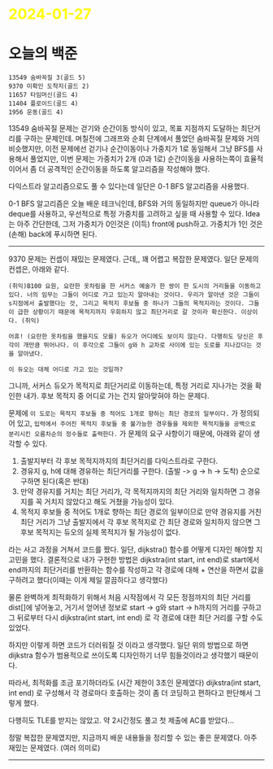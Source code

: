 # <span style="color:yellow">2024-01-27</span>

# 오늘의 백준
```
13549 숨바꼭질 3(골드 5)
9370 미확인 도착지(골드 2)
11657 타임머신(골드 4)
11404 플로이드(골드 4)
1956 운동(골드 4)
```


13549 숨바꼭질 문제는 걷기와 순간이동 방식이 있고, 목표 지점까지 도달하는 최단거리를 구하는 문제인데.
며칠전에 그래프와 순회 단계에서 풀었던 숨바꼭질 문제와 거의 비슷했지만, 이전 문제에선 걷기나 순간이동이나 가중치가 1로 동일해서 그냥 BFS를 사용해서 풀었지만, 이번 문제는 가중치가 2개 (0과 1로) 순간이동을 사용하는쪽이 효율적이어서 좀 더 공격적인 순간이동을 하도록 알고리즘을 작성해야 했다.

다익스트라 알고리즘으로도 풀 수 있다는데 일단은 0-1 BFS 알고리즘을 사용했다.

0-1 BFS 알고리즘은 오늘 배운 테크닉인데, BFS와 거의 동일하지만 queue가 아니라 deque를 사용하고, 우선적으로 특정 가중치를 고려하고 싶을 때 사용할 수 있다.
Idea는 아주 간단한데, 그저 가중치가 0인것은 (이득) front에 push하고. 가중치가 1인 것은(손해) back에 푸시하면 된다.

- - -

9370 문제는 컨셉이 재밌는 문제였다. 근데,, 꽤 어렵고 복잡한 문제였다.
일단 문제의 컨셉은, 아래와 같다.

```9370
(취익)B100 요원, 요란한 옷차림을 한 서커스 예술가 한 쌍이 한 도시의 거리들을 이동하고 있다. 너의 임무는 그들이 어디로 가고 있는지 알아내는 것이다. 우리가 알아낸 것은 그들이 s지점에서 출발했다는 것, 그리고 목적지 후보들 중 하나가 그들의 목적지라는 것이다. 그들이 급한 상황이기 때문에 목적지까지 우회하지 않고 최단거리로 갈 것이라 확신한다. 이상이다. (취익)

어휴! (요란한 옷차림을 했을지도 모를) 듀오가 어디에도 보이지 않는다. 다행히도 당신은 후각이 개만큼 뛰어나다. 이 후각으로 그들이 g와 h 교차로 사이에 있는 도로를 지나갔다는 것을 알아냈다.

이 듀오는 대체 어디로 가고 있는 것일까?
```

그니까, 서커스 듀오가 목적지로 최단거리로 이동하는데, 특정 거리로 지나가는 것을 확인한 내가. 후보 목적지 중 어디로 가는 건지 알아맞혀야 하는 문제다.

문제에 ``이 도로는 목적지 후보들 중 적어도 1개로 향하는 최단 경로의 일부이다.`` 가 정의되어 있고, ``입력에서 주어진 목적지 후보들 중 불가능한 경우들을 제외한 목적지들을 공백으로 분리시킨 오름차순의 정수들로 출력한다.`` 가 문제의 요구 사항이기 때문에, 아래와 같이 생각할 수 있다.

1. 출발지부터 각 후보 목적지까지의 최단거리를 다익스트라로 구한다.
2. 경유지 g, h에 대해 경유하는 최단거리를 구한다. (출발 -> g -> h -> 도착) 순으로 구하면 된다(혹은 반대)
3. 만약 경유지를 거치는 최단 거리가, 각 목적지까지의 최단 거리와 일치하면 그 경유지를 꼭 거치지 않았다고 해도 거쳤을 가능성이 있다.
4. 목적지 후보들 중 적어도 1개로 향하는 최단 경로의 일부이므로 만약 경유지를 거친 최단 거리가 그냥 출발지에서 각 후보 목적지로 간 최단 경로와 일치하지 않으면 그 후보 목적지는 듀오의 실제 목적지가 될 가능성이 없다.

라는 사고 과정을 거쳐서 코드를 짰다.
일단, dijkstra() 함수를 어떻게 디자인 해야할 지 고민을 했다.
결론적으로 내가 구현한 방법은 dijkstra(int start, int end)로 start에서 end까지의 최단거리를 반환하는 함수를 작성하고
각 경로에 대해 + 연산을 하면서 값을 구하려고 했다(이때는 이게 제일 깔끔하다고 생각했다)

물론 완벽하게 최적화하기 위해서 처음 시작점에서 각 모든 정점까지의 최단 거리를 dist\[\]에 넣어놓고, 거기서 얻어낸 정보로 start -> g와 start -> h까지의 거리를 구하고 그 뒤로부터 다시 dijkstra(int start, int end) 로 각 경로에 대한 최단 거리를 구할 수도 있었다.

하지만 이렇게 하면 코드가 더러워질 것 이라고 생각했다. 일단 위의 방법으로 하면 dijkstra 함수가 범용적으로 쓰이도록 디자인하기 너무 힘들것이라고 생각했기 때문이다.

따라서, 최적화를 조금 포기하더라도 (시간 제한이 3초인 문제였다)
dijkstra(int start, int end) 로 구성해서 각 경로마다 호출하는 것이 좀 더 코딩하고 편하다고 판단해서 그렇게 했다.

다행히도 TLE를 받지는 않았고. 약 2시간정도 풀고 첫 제출에 AC를 받았다...

정말 복잡한 문제였지만, 지금까지 배운 내용들을 정리할 수 있는 좋은 문제였다. 아주 재밌는 문제였다. (여러 의미로)

- - -

